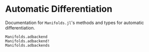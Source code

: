 # Automatic Differentiation

Documentation for `Manifolds.jl`'s methods and types for automatic
differentiation.

```@docs
Manifolds.adbackend
Manifolds.adbackend!
Manifolds.adbackends
```
